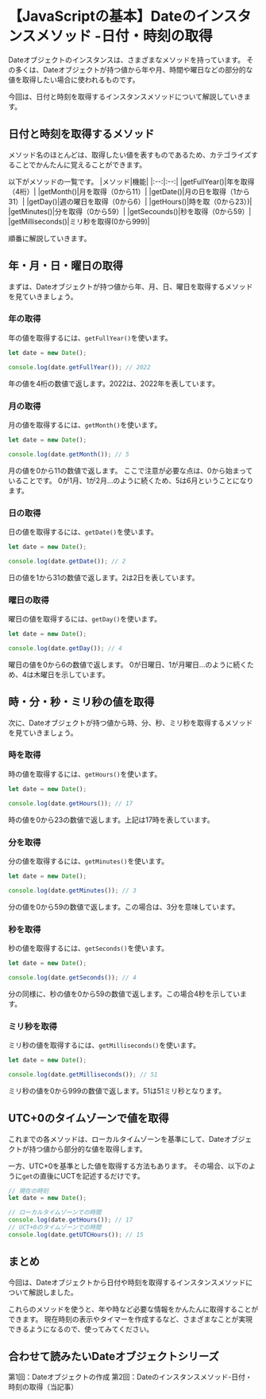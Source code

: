 # 【JavaScriptの基本】Dateのインスタンスメソッド -日付・時刻の取得

Dateオブジェクトのインスタンスは、さまざまなメソッドを持っています。
その多くは、Dateオブジェクトが持つ値から年や月、時間や曜日などの部分的な値を取得したい場合に使われるものです。

今回は、日付と時刻を取得するインスタンスメソッドについて解説していきます。

## 日付と時刻を取得するメソッド
メソッド名のほとんどは、取得したい値を表すものであるため、カテゴライズすることでかんたんに覚えることができます。

以下がメソッドの一覧です。
|メソッド|機能|
|:--:|:--:|
|getFullYear()|年を取得（4桁）|
|getMonth()|月を取得（0から11）|
|getDate()|月の日を取得（1から31）|
|getDay()|週の曜日を取得（0から6）|
|getHours()|時を取（0から23）)|
|getMinutes()|分を取得（0から59）|
|getSecounds()|秒を取得（0から59）|
|getMilliseconds()|ミリ秒を取得(0から999)|

順番に解説していきます。

## 年・月・日・曜日の取得
まずは、Dateオブジェクトが持つ値から年、月、日、曜日を取得するメソッドを見ていきましょう。

### 年の取得
年の値を取得するには、```getFullYear()```を使います。
```javascript
let date = new Date();

console.log(date.getFullYear()); // 2022
```
年の値を4桁の数値で返します。2022は、2022年を表しています。

### 月の取得
月の値を取得するには、```getMonth()```を使います。
```javascript
let date = new Date();

console.log(date.getMonth()); // 5
```
月の値を0から11の数値で返します。
ここで注意が必要な点は、0から始まっていることです。
0が1月、1が2月…のように続くため、5は6月ということになります。

### 日の取得
日の値を取得するには、```getDate()```を使います。
```javascript
let date = new Date();

console.log(date.getDate()); // 2
```
日の値を1から31の数値で返します。2は2日を表しています。

### 曜日の取得
曜日の値を取得するには、```getDay()```を使います。
```javascript
let date = new Date();

console.log(date.getDay()); // 4
```
曜日の値を0から6の数値で返します。
0が日曜日、1が月曜日…のように続くため、4は木曜日を示しています。

## 時・分・秒・ミリ秒の値を取得
次に、Dateオブジェクトが持つ値から時、分、秒、ミリ秒を取得するメソッドを見ていきましょう。

### 時を取得
時の値を取得するには、```getHours()```を使います。
```javascript
let date = new Date();

console.log(date.getHours()); // 17
```
時の値を0から23の数値で返します。上記は17時を表しています。

### 分を取得
分の値を取得するには、```getMinutes()```を使います。
```javascript
let date = new Date();

console.log(date.getMinutes()); // 3
```
分の値を0から59の数値で返します。この場合は、3分を意味しています。

### 秒を取得
秒の値を取得するには、```getSeconds()```を使います。
```javascript
let date = new Date();

console.log(date.getSeconds()); // 4
```
分の同様に、秒の値を0から59の数値で返します。この場合4秒を示しています。

### ミリ秒を取得
ミリ秒の値を取得するには、```getMilliseconds()```を使います。
```javascript
let date = new Date();

console.log(date.getMilliseconds()); // 51
```
ミリ秒の値を0から999の数値で返します。51は51ミリ秒となります。

## UTC+0のタイムゾーンで値を取得
これまでの各メソッドは、ローカルタイムゾーンを基準にして、Dateオブジェクトが持つ値から部分的な値を取得します。

一方、UTC+0を基準とした値を取得する方法もあります。
その場合、以下のように```get```の直後にUCTを記述するだけです。
```javascript
// 現在の時刻
let date = new Date();

// ローカルタイムゾーンでの時間
console.log(date.getHours()); // 17
// UCT+0のタイムゾーンでの時間
console.log(date.getUTCHours()); // 15
```

## まとめ
今回は、Dateオブジェクトから日付や時刻を取得するインスタンスメソッドについて解説しました。

これらのメソッドを使うと、年や時など必要な情報をかんたんに取得することができます。
現在時刻の表示やタイマーを作成するなど、さまざまなことが実現できるようになるので、使ってみてください。

## 合わせて読みたいDateオブジェクトシリーズ
第1回：Dateオブジェクトの作成
第2回：Dateのインスタンスメソッド-日付・時刻の取得（当記事）